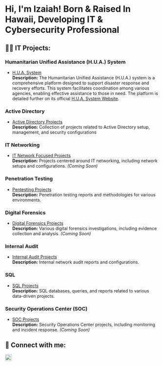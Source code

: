 <h1>Hi, I'm Izaiah! Born & Raised In Hawaii, Developing IT & Cybersecurity Professional

<h2>👨‍💻 IT Projects:</h2>

### Humanitarian Unified Assistance (H.U.A.) System
- [H.U.A. System](https://github.com/Izaiah-Stroman/H.U.A-Humanitarian-Unified-Assistance-System/tree/main)  
  **Description:** The Humanitarian Unified Assistance (H.U.A.) system is a comprehensive platform designed to support disaster response and recovery efforts. This system facilitates coordination among various agencies, enabling effective assistance to those in need. The platform is detailed further on its official [H.U.A. System Website](https://www.huasystem.org/).

### Active Directory
- [Active Directory Projects](https://github.com/Izaiah-Stroman/Active-Directory-Projects)  
  **Description:** Collection of projects related to Active Directory setup, management, and security configurations

### IT Networking
- [IT Network Focused Projects](https://github.com/Izaiah-Stroman/IT-Networking-Focused-Projects-)  
  **Description:** Projects centered around IT networking, including network setups and configurations. *(Coming Soon)*

### Penetration Testing
- [Pentesting Projects](https://github.com/Izaiah-Stroman/Penetration-Testing/blob/main/README.md)  
  **Description:** Penetration testing reports and methodologies for various environments. 

### Digital Forensics
- [Digital Forensics Projects](https://github.com/Izaiah-Stroman/Digital-Forensics/blob/main/README.md)  
  **Description:** Various digital forensics investigations, including evidence collection and analysis. *(Coming Soon)*

### Internal Audit
- [Internal Audit Projects](https://github.com/Izaiah-Stroman/Internal-Audit/blob/main/README.md)  
  **Description:** Internal network audit reports and configurations. 

 ### SQL
- [SQL Projects](https://github.com/Izaiah-Stroman/SQL-/blob/main/README.md)  
  **Description:** SQL databases, queries, and reports related to various data-driven projects. 

### Security Operations Center (SOC)
- [SOC Projects](https://github.com/Izaiah-Stroman/Security-Operations-Center-SOC-/blob/main/README.md)  
  **Description:** Security Operations Center projects, including monitoring and incident response. *(Coming Soon)*


<h2> 🤳 Connect with me:</h2>


[<img align="left" alt="Izaiah Stroman | LinkedIn" width="22px" src="https://cdn.jsdelivr.net/npm/simple-icons@v3/icons/linkedin.svg" />][linkedin]

[linkedin]: https://www.linkedin.com/in/Izaiah-Stroman



